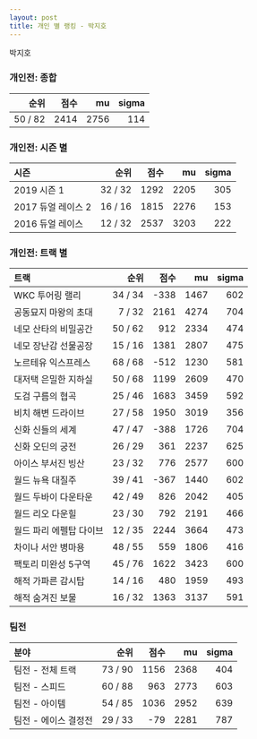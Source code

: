 ```yaml
---
layout: post
title: 개인 별 랭킹 - 박지호
---
```


박지호

### 개인전: 종합

| 순위 | 점수 | mu | sigma |
|---:|---:|---:|---:|
| 50 / 82 | 2414 | 2756 | 114 |

### 개인전: 시즌 별

| 시즌 | 순위 | 점수 | mu | sigma |
|:---|---:|---:|---:|---:|
| 2019 시즌 1 | 32 / 32 | 1292 | 2205 | 305 |
| 2017 듀얼 레이스 2 | 16 / 16 | 1815 | 2276 | 153 |
| 2016 듀얼 레이스 | 12 / 32 | 2537 | 3203 | 222 |

### 개인전: 트랙 별

| 트랙 | 순위 | 점수 | mu | sigma |
|:---|---:|---:|---:|---:|
| WKC 투어링 랠리 | 34 / 34 | -338 | 1467 | 602 |
| 공동묘지 마왕의 초대 | 7 / 32 | 2161 | 4274 | 704 |
| 네모 산타의 비밀공간 | 50 / 62 | 912 | 2334 | 474 |
| 네모 장난감 선물공장 | 15 / 16 | 1381 | 2807 | 475 |
| 노르테유 익스프레스 | 68 / 68 | -512 | 1230 | 581 |
| 대저택 은밀한 지하실 | 50 / 68 | 1199 | 2609 | 470 |
| 도검 구름의 협곡 | 25 / 46 | 1683 | 3459 | 592 |
| 비치 해변 드라이브 | 27 / 58 | 1950 | 3019 | 356 |
| 신화 신들의 세계 | 47 / 47 | -388 | 1726 | 704 |
| 신화 오딘의 궁전 | 26 / 29 | 361 | 2237 | 625 |
| 아이스 부서진 빙산 | 23 / 32 | 776 | 2577 | 600 |
| 월드 뉴욕 대질주 | 39 / 41 | -367 | 1440 | 602 |
| 월드 두바이 다운타운 | 42 / 49 | 826 | 2042 | 405 |
| 월드 리오 다운힐 | 23 / 30 | 792 | 2191 | 466 |
| 월드 파리 에펠탑 다이브 | 12 / 35 | 2244 | 3664 | 473 |
| 차이나 서안 병마용 | 48 / 55 | 559 | 1806 | 416 |
| 팩토리 미완성 5구역 | 45 / 76 | 1622 | 3423 | 600 |
| 해적 가파른 감시탑 | 14 / 16 | 480 | 1959 | 493 |
| 해적 숨겨진 보물 | 16 / 32 | 1363 | 3137 | 591 |

### 팀전

| 분야 | 순위 | 점수 | mu | sigma |
|:---|---:|---:|---:|---:|
| 팀전 - 전체 트랙 | 73 / 90 | 1156 | 2368 | 404 |
| 팀전 - 스피드 | 60 / 88 | 963 | 2773 | 603 |
| 팀전 - 아이템 | 54 / 85 | 1036 | 2952 | 639 |
| 팀전 - 에이스 결정전 | 29 / 33 | -79 | 2281 | 787 |
